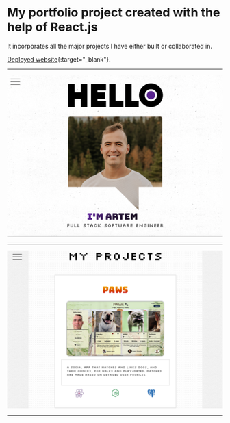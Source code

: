 # My portfolio project created with the help of React.js

It incorporates all the major projects I have either built or collaborated in.

[Deployed website](https://artnovikov.com/){:target="_blank"}.

---------------------------------------------------

!["Main page"](./public/uploads/main.png)

---------------------------------------------------

!["Projects page"](./public/uploads/projects.png)

---------------------------------------------------
